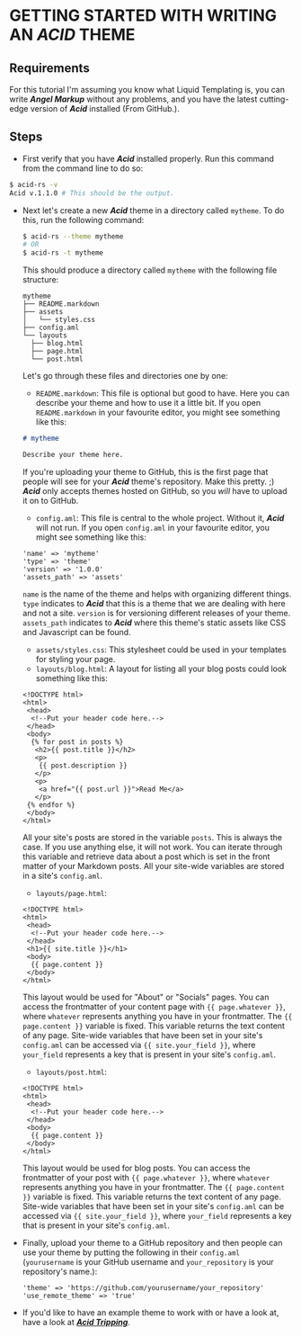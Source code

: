 # GETTING STARTED WITH WRITING AN ***ACID*** THEME

## Requirements

For this tutorial I'm assuming you know what Liquid Templating is, you can write ***Angel Markup*** without any problems, and you have the latest cutting-edge version of ***Acid*** installed (From GitHub.).

## Steps

- First verify that you have ***Acid*** installed properly. Run this command from the command line to do so:

```bash
$ acid-rs -v
Acid v.1.1.0 # This should be the output.
```

- Next let's create a new ***Acid*** theme in a directory called `mytheme`. To do this, run the following command:

  ```bash
  $ acid-rs --theme mytheme
  # OR
  $ acid-rs -t mytheme
  ```

  This should produce a directory called `mytheme` with the following file structure:

  ```text
  mytheme
  ├── README.markdown
  ├── assets
  │   └── styles.css
  ├── config.aml
  └── layouts
    ├── blog.html
    ├── page.html
    └── post.html
  ```
  Let's go through these files and directories one by one:

  - `README.markdown`: This file is optional but good to have. Here you can describe your theme and how to use it a little bit.
  If you open `README.markdown` in your favourite editor, you might see something like this:
  ```markdown
  # mytheme

  Describe your theme here.
  ```
  If you're uploading your theme to GitHub, this is the first page that people will see for your ***Acid*** theme's repository. Make this pretty. ;) ***Acid*** only accepts themes hosted on GitHub, so you *will* have to upload it on to GitHub.
  - `config.aml`: This file is central to the whole project. Without it, ***Acid*** will not run.
  If you open `config.aml` in your favourite editor, you might see something like this:
  ```text
  'name' => 'mytheme'
  'type' => 'theme'
  'version' => '1.0.0'
  'assets_path' => 'assets'
  ```
  `name` is the name of the theme and helps with organizing different things. `type` indicates to ***Acid*** that this is a theme that we are dealing with here and not a site. `version` is for versioning different releases of your theme. `assets_path` indicates to ***Acid*** where this theme's static assets like CSS and Javascript can be found.
  - `assets/styles.css`: This stylesheet could be used in your templates for styling your page.
  - `layouts/blog.html`: A layout for listing all your blog posts could look something like this:
  ```Liquid
  <!DOCTYPE html>
  <html>
   <head>
    <!--Put your header code here.-->
   </head>
   <body>
    {% for post in posts %}
     <h2>{{ post.title }}</h2>
     <p>
      {{ post.description }}
     </p>
     <p>
      <a href="{{ post.url }}">Read Me</a>
     </p>
   {% endfor %}
   </body>
  </html>
  ```
  All your site's posts are stored in the variable `posts`. This is always the case. If you use anything else, it will not work. You can iterate through this variable and retrieve data about a post which is set in the front matter of your Markdown posts. All your site-wide variables are stored in a site's `config.aml`.
  - `layouts/page.html`:
  ```Liquid
  <!DOCTYPE html>
  <html>
   <head>
    <!--Put your header code here.-->
   </head>
   <h1>{{ site.title }}</h1>
   <body>
    {{ page.content }}
   </body>
  </html>
  ```
  This layout would be used for "About" or "Socials" pages. You can access the frontmatter of your content page with `{{ page.whatever }}`, where `whatever` represents anything you have in your frontmatter. The `{{ page.content }}` variable is fixed. This variable returns the text content of any page. Site-wide variables that have been set in your site's `config.aml` can be accessed via `{{ site.your_field }}`, where `your_field` represents a key that is present in your site's `config.aml`.
  - `layouts/post.html`:
  ```Liquid
  <!DOCTYPE html>
  <html>
   <head>
    <!--Put your header code here.-->
   </head>
   <body>
    {{ page.content }}
   </body>
  </html>
  ```
  This layout would be used for blog posts. You can access the frontmatter of your post with `{{ page.whatever }}`, where `whatever` represents anything you have in your frontmatter. The `{{ page.content }}` variable is fixed. This variable returns the text content of any page. Site-wide variables that have been set in your site's `config.aml` can be accessed via `{{ site.your_field }}`, where `your_field` represents a key that is present in your site's `config.aml`.
- Finally, upload your theme to a GitHub repository and then people can use your theme by putting the following in their `config.aml` (`yourusername` is your GitHub username and `your_repository` is your repository's name.):
  ```text
  'theme' => 'https://github.com/yourusername/your_repository'
  'use_remote_theme' => 'true'
  ```
- If you'd like to have an example theme to work with or have a look at, have a look at ***[Acid Tripping](https://github.com/iamtheblackunicorn/acid-tripping)***.
